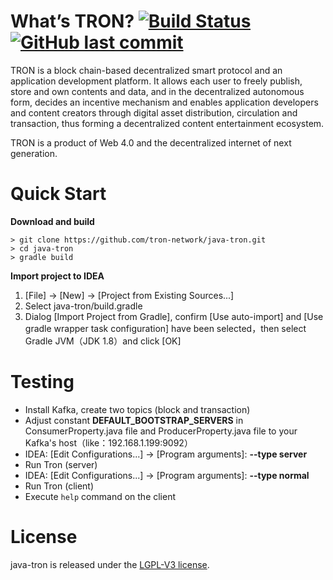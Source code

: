 # What’s TRON? [![Build Status](https://www.travis-ci.org/tron-network/java-tron.svg?branch=develop)](https://www.travis-ci.org/tron-network/java-tron) [![GitHub last commit](https://img.shields.io/github/last-commit/tron-network/java-tron.svg)](https://github.com/tron-network/java-tron/commits/develop)

TRON is a block chain-based decentralized smart protocol and an application development platform. It allows each user to freely publish, store and own contents and data, and in the decentralized autonomous form, decides an incentive mechanism and enables application developers and content creators through digital asset distribution, circulation and transaction, thus forming a decentralized content entertainment ecosystem.

TRON is a product of Web 4.0 and the decentralized internet of next generation.

# Quick Start

**Download and build**

```shell
> git clone https://github.com/tron-network/java-tron.git
> cd java-tron
> gradle build
```

**Import project to IDEA**

1. [File] -> [New] -> [Project from Existing Sources...]
2. Select java-tron/build.gradle
3. Dialog [Import Project from Gradle], confirm [Use auto-import] and [Use gradle wrapper task configuration] have been
 selected，then select Gradle JVM（JDK 1.8）and click [OK]

# Testing

- Install Kafka, create two topics (block and transaction)
- Adjust constant **DEFAULT_BOOTSTRAP_SERVERS** in ConsumerProperty.java file and ProducerProperty.java file to your Kafka's host（like：192.168.1.199:9092）
- IDEA: [Edit Configurations...] -> [Program arguments]: **--type server**
- Run Tron (server)
- IDEA: [Edit Configurations...] -> [Program arguments]: **--type normal**
- Run Tron (client)
- Execute `help` command on the client

# License

java-tron is released under the [LGPL-V3 license](LICENSE).

